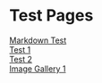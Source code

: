 # Test Pages

[Markdown Test](https://tsmcgrath.github.io/catch21/markdown/TableSample.md)
<br>
[Test 1](https://tsmcgrath.github.io/catch21/markdown/5769623_1.md)
<br>
[Test 2](https://tsmcgrath.github.io/catch21/markdown/5769623_2.md)
<br>
[Image Gallery 1](https://tsmcgrath.github.io/catch21/markdown/imagegallery_ex1.html)